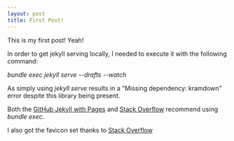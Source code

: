 ```yaml
---
layout: post
title: First Post!
---
```

This is my first post!  Yeah!

In order to get jekyll serving locally, I needed to execute it with the following command:

*bundle exec jekyll serve --drafts --watch*

As simply using *jekyll serve* results in a "Missing dependency: kramdown" error despite this library being present.

Both the [GitHub Jekyll with Pages](https://help.github.com/articles/using-jekyll-with-pages/) and [Stack Overflow](http://stackoverflow.com/questions/31417469/jekyll-ruby-kramdown-missing-dependency) recommend using *bundle exec*.

I also got the favicon set thanks to [Stack Overflow](http://stackoverflow.com/questions/30551501/unable-to-set-favicon-using-jekyll-and-github-pages)
